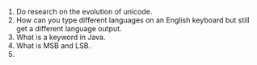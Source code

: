 1. Do research on the evolution of unicode.
2. How can you type different languages on an English keyboard but still get a different language output.
3. What is a keyword in Java.
4. What is MSB and LSB.
5. 
